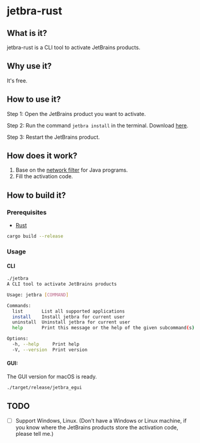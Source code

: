 # jetbra-rust

## What is it?

jetbra-rust is a CLI tool to activate JetBrains products.

## Why use it?

It's free.

## How to use it?

Step 1: Open the JetBrains product you want to activate.

Step 2: Run the command `jetbra install` in the terminal.
Download [here](https://github.com/chenyanchen/jetbra-rust/releases).

Step 3: Restart the JetBrains product.

## How does it work?

1. Base on the [network filter](https://gitee.com/ja-netfilter/ja-netfilter) for Java programs.
2. Fill the activation code.

## How to build it?

### Prerequisites

- [Rust](https://www.rust-lang.org/learn/get-started)

```bash
cargo build --release
```

### Usage

#### CLI

```bash
./jetbra
A CLI tool to activate JetBrains products

Usage: jetbra [COMMAND]

Commands:
  list       List all supported applications
  install    Install jetbra for current user
  uninstall  Uninstall jetbra for current user
  help       Print this message or the help of the given subcommand(s)

Options:
  -h, --help     Print help
  -V, --version  Print version
```

#### GUI:

The GUI version for macOS is ready.

```bash
./target/release/jetbra_egui
```

## TODO

- [ ] Support Windows, Linux. (Don't have a Windows or Linux machine, if you know where the JetBrains products store the
  activation code, please tell me.)
